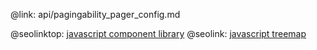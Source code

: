 @link: api/pagingability_pager_config.md

@seolinktop: [javascript component library](https://webix.com)
@seolink: [javascript treemap](https://webix.com/widget/treemap/)